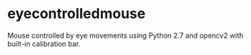 # eyecontrolledmouse
Mouse controlled by eye movements using Python 2.7 and opencv2 with built-in calibration bar.
